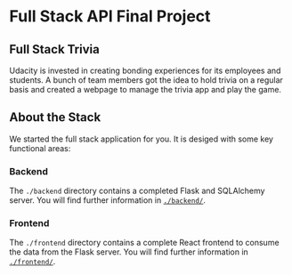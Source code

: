 # Full Stack API Final Project

## Full Stack Trivia

Udacity is invested in creating bonding experiences for its employees and students. A bunch of team members got the idea to hold trivia on a regular basis and created a  webpage to manage the trivia app and play the game. 

## About the Stack

We started the full stack application for you. It is desiged with some key functional areas:

### Backend

The `./backend` directory contains a completed Flask and SQLAlchemy server. 
You will find further information in [`./backend/`](./backend/README.md).

### Frontend

The `./frontend` directory contains a complete React frontend to consume the data from the Flask server.
You will find further information in [`./frontend/`](./frontend/README.md).